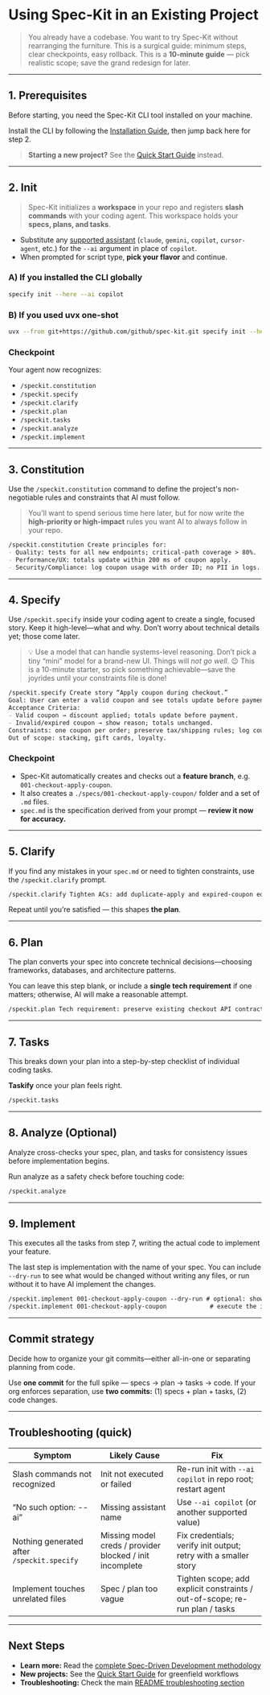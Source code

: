 # Using Spec-Kit in an Existing Project

> You already have a codebase. You want to try Spec-Kit without rearranging the furniture. This is a surgical guide: minimum steps, clear checkpoints, easy rollback. This is a **10-minute guide** — pick realistic scope; save the grand redesign for later.

---

## 1. Prerequisites

Before starting, you need the Spec-Kit CLI tool installed on your machine.

Install the CLI by following the [Installation Guide](installation.md), then jump back here for step 2.

> **Starting a new project?** See the [Quick Start Guide](quickstart.md) instead.

---

## 2. Init

> Spec-Kit initializes a **workspace** in your repo and registers **slash commands** with your coding agent. This workspace holds your **specs, plans, and tasks**.

* Substitute any [supported assistant](../README.md#-supported-ai-agents) (`claude`, `gemini`, `copilot`, `cursor-agent`, etc.) for the `--ai` argument in place of `copilot`.
* When prompted for script type, **pick your flavor** and continue.

### A) If you installed the CLI globally

```bash
specify init --here --ai copilot
```

### B) If you used uvx one-shot

```bash
uvx --from git+https://github.com/github/spec-kit.git specify init --here --ai copilot
```

### Checkpoint

Your agent now recognizes:

- `/speckit.constitution`
- `/speckit.specify`
- `/speckit.clarify`
- `/speckit.plan`
- `/speckit.tasks`
- `/speckit.analyze`
- `/speckit.implement`

---

## 3. Constitution

Use the `/speckit.constitution` command to define the project's non-negotiable rules and constraints that AI must follow.

> You'll want to spend serious time here later, but for now write the **high-priority or high-impact** rules you want AI to always follow in your repo.

```markdown
/speckit.constitution Create principles for:
- Quality: tests for all new endpoints; critical-path coverage > 80%.
- Performance/UX: totals update within 200 ms of coupon apply.
- Security/Compliance: log coupon usage with order ID; no PII in logs.
```

---

## 4. Specify

Use `/speckit.specify` inside your coding agent to create a single, focused story. Keep it high-level—what and why. Don’t worry about technical details yet; those come later.

> 💡 Use a model that can handle systems-level reasoning. Don’t pick a tiny “mini” model for a brand-new UI. Things will *not go well*. 😉
> This is a 10-minute starter, so pick something achievable—save the joyrides until your constraints file is done!

```markdown
/speckit.specify Create story “Apply coupon during checkout.”
Goal: User can enter a valid coupon and see totals update before payment.
Acceptance Criteria:
- Valid coupon → discount applied; totals update before payment.
- Invalid/expired coupon → show reason; totals unchanged.
Constraints: one coupon per order; preserve tax/shipping rules; log coupon usage.
Out of scope: stacking, gift cards, loyalty.
```

### Checkpoint

* Spec-Kit automatically creates and checks out a **feature branch**, e.g. `001-checkout-apply-coupon`.
* It also creates a `./specs/001-checkout-apply-coupon/` folder and a set of `.md` files.
* `spec.md` is the specification derived from your prompt — **review it now for accuracy.**

---

## 5. Clarify

If you find any mistakes in your `spec.md` or need to tighten constraints, use the `/speckit.clarify` prompt.

```markdown
/speckit.clarify Tighten ACs: add duplicate-apply and expired-coupon edge cases.
```

Repeat until you’re satisfied — this shapes **the plan**.

---

## 6. Plan

The plan converts your spec into concrete technical decisions—choosing frameworks, databases, and architecture patterns.

You can leave this step blank, or include a **single tech requirement** if one matters; otherwise, AI will make a reasonable attempt.

```markdown
/speckit.plan Tech requirement: preserve existing checkout API contract and return HTTP 422 for invalid coupons.
```

---

## 7. Tasks

This breaks down your plan into a step-by-step checklist of individual coding tasks.

**Taskify** once your plan feels right.

```markdown
/speckit.tasks
```

---

## 8. Analyze (Optional)

Analyze cross-checks your spec, plan, and tasks for consistency issues before implementation begins.

Run analyze as a safety check before touching code:

```markdown
/speckit.analyze
```

---

## 9. Implement

This executes all the tasks from step 7, writing the actual code to implement your feature.

The last step is implementation with the name of your spec. You can include `--dry-run` to see what would be changed without writing any files, or run without it to have AI implement the changes.

```markdown
/speckit.implement 001-checkout-apply-coupon --dry-run # optional: shows planned changes without executing
/speckit.implement 001-checkout-apply-coupon            # execute the implementation
```

---

## Commit strategy

Decide how to organize your git commits—either all-in-one or separating planning from code.

Use **one commit** for the full spike — specs → plan → tasks → code.
If your org enforces separation, use **two commits:** (1) specs + plan + tasks, (2) code changes.

---

## Troubleshooting (quick)

| Symptom | Likely Cause | Fix |
| - | - | - |
| Slash commands not recognized | Init not executed or failed | Re-run init with `--ai copilot` in repo root; restart agent |
| “No such option: --ai” | Missing assistant name | Use `--ai copilot` (or another supported value) |
| Nothing generated after `/speckit.specify` | Missing model creds / provider blocked / init incomplete | Fix credentials; verify init output; retry with a smaller story |
| Implement touches unrelated files | Spec / plan too vague | Tighten scope; add explicit constraints / out-of-scope; re-run plan / tasks |

---

## Next Steps

- **Learn more:** Read the [complete Spec-Driven Development methodology](../spec-driven.md)
- **New projects:** See the [Quick Start Guide](quickstart.md) for greenfield workflows
- **Troubleshooting:** Check the main [README troubleshooting section](../README.md#-troubleshooting)
